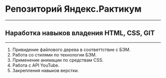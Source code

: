 # Репозиторий Яндекс.Рактикум

---

## Наработка навыков владения HTML, CSS, GIT

---

1. Привидение файлового дерева в соответтствие с БЭМ.
2. Работа со стилями по технологии БЭМ.
3. Применение анимации по средствам CSS.
4. Работа с API YouTube.
5. Закрепления навыков верстки.
